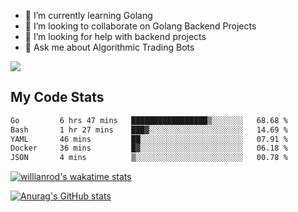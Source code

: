 
- 🌱 I’m currently learning Golang
- 👯 I’m looking to collaborate on Golang Backend Projects
- 🤔 I’m looking for help with backend projects
- 💬 Ask me about Algorithmic Trading Bots

![](https://github-profile-trophy.vercel.app/?username=kevinbarrero)

## My Code Stats

<!--START_SECTION:waka-->

```txt
Go         6 hrs 47 mins   █████████████████▒░░░░░░░   68.68 %
Bash       1 hr 27 mins    ███▓░░░░░░░░░░░░░░░░░░░░░   14.69 %
YAML       46 mins         ██░░░░░░░░░░░░░░░░░░░░░░░   07.91 %
Docker     36 mins         █▓░░░░░░░░░░░░░░░░░░░░░░░   06.18 %
JSON       4 mins          ▒░░░░░░░░░░░░░░░░░░░░░░░░   00.78 %
```

<!--END_SECTION:waka-->

[![willianrod's wakatime stats](https://github-readme-stats.vercel.app/api/wakatime?username=holdandup&layout=compact&theme=react&custom_title=Wakatime%20All%20Time%20Stats&langs_count=8)](https://github.com/anuraghazra/github-readme-stats)

[![Anurag's GitHub stats](https://github-readme-stats.vercel.app/api?username=Kevinbarrero)](https://github.com/anuraghazra/github-readme-stats)




